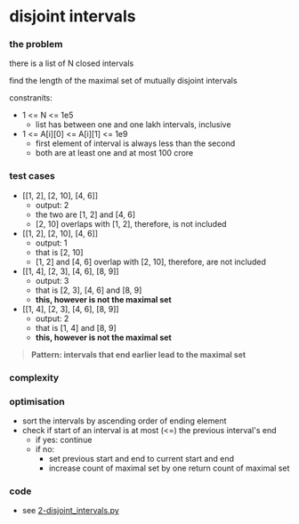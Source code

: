 # disjoint intervals

### the problem
there is a list of N closed intervals

find the length of the maximal set of mutually
disjoint intervals

constranits:
* 1 <= N <= 1e5 
    * list has between one and one lakh intervals, inclusive
* 1 <= A[i][0] <= A[i][1] <= 1e9
    * first element of interval is always less than the second
    * both are at least one and at most 100 crore 

### test cases
* [[1, 2], [2, 10], [4, 6]]
    * output: 2
    * the two are [1, 2] and [4, 6]
    * [2, 10] overlaps with [1, 2], therefore, is not included
* [[1, 2], [2, 10], [4, 6]]
    * output: 1
    * that is [2, 10]
    * [1, 2] and [4, 6] overlap with [2, 10], therefore, are not
    included
* [[1, 4], [2, 3], [4, 6], [8, 9]]
    * output: 3
    * that is [2, 3], [4, 6] and [8, 9]
    * **this, however is not the maximal set**
* [[1, 4], [2, 3], [4, 6], [8, 9]]
    * output: 2
    * that is [1, 4] and [8, 9]
    * **this, however is not the maximal set**
> **Pattern: intervals that end earlier lead to the maximal set**

### complexity

### optimisation
* sort the intervals by ascending order of ending element
* check if start of an interval is at most (<=) the previous interval's end
    *  if yes: continue
    * if no:
        * set previous start and end to current start and end
        * increase count of maximal set by one
return count of maximal set
### code
* see [2-disjoint_intervals.py][def]

[def]: ./2-disjoint_intervals.py